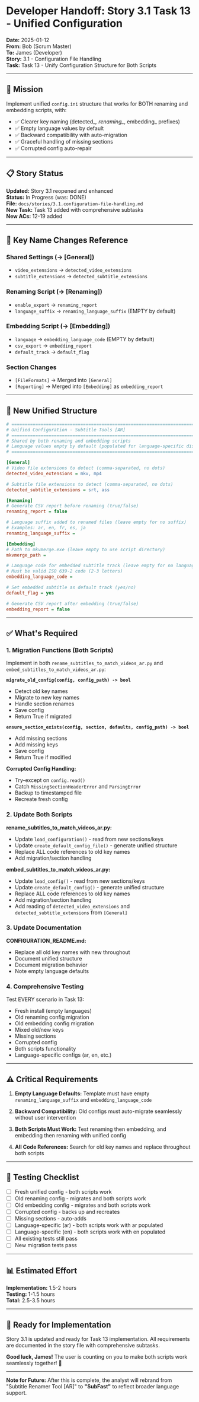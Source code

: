 # Developer Handoff: Story 3.1 Task 13 - Unified Configuration

**Date:** 2025-01-12  
**From:** Bob (Scrum Master)  
**To:** James (Developer)  
**Story:** 3.1 - Configuration File Handling  
**Task:** Task 13 - Unify Configuration Structure for Both Scripts

---

## 🎯 Mission

Implement unified `config.ini` structure that works for BOTH renaming and embedding scripts, with:
- ✅ Clearer key naming (detected_*, renaming_*, embedding_ prefixes)
- ✅ Empty language values by default
- ✅ Backward compatibility with auto-migration
- ✅ Graceful handling of missing sections
- ✅ Corrupted config auto-repair

---

## 📋 Story Status

**Updated:** Story 3.1 reopened and enhanced  
**Status:** In Progress (was: DONE)  
**File:** `docs/stories/3.1.configuration-file-handling.md`  
**New Task:** Task 13 added with comprehensive subtasks  
**New ACs:** 12-19 added

---

## 🔑 Key Name Changes Reference

### Shared Settings (→ [General])
- `video_extensions` → `detected_video_extensions`
- `subtitle_extensions` → `detected_subtitle_extensions`

### Renaming Script (→ [Renaming])
- `enable_export` → `renaming_report`
- `language_suffix` → `renaming_language_suffix` (EMPTY by default)

### Embedding Script (→ [Embedding])
- `language` → `embedding_language_code` (EMPTY by default)
- `csv_export` → `embedding_report`
- `default_track` → `default_flag`

### Section Changes
- `[FileFormats]` → Merged into `[General]`
- `[Reporting]` → Merged into `[Embedding]` as `embedding_report`

---

## 📐 New Unified Structure

```ini
# ============================================================================
# Unified Configuration - Subtitle Tools [AR]
# ============================================================================
# Shared by both renaming and embedding scripts
# Language values empty by default (populated for language-specific distributions)
# ============================================================================

[General]
# Video file extensions to detect (comma-separated, no dots)
detected_video_extensions = mkv, mp4

# Subtitle file extensions to detect (comma-separated, no dots)
detected_subtitle_extensions = srt, ass

[Renaming]
# Generate CSV report before renaming (true/false)
renaming_report = false

# Language suffix added to renamed files (leave empty for no suffix)
# Examples: ar, en, fr, es, ja
renaming_language_suffix = 

[Embedding]
# Path to mkvmerge.exe (leave empty to use script directory)
mkvmerge_path = 

# Language code for embedded subtitle track (leave empty for no language tag)
# Must be valid ISO 639-2 code (2-3 letters)
embedding_language_code = 

# Set embedded subtitle as default track (yes/no)
default_flag = yes

# Generate CSV report after embedding (true/false)
embedding_report = false
```

---

## ✅ What's Required

### 1. Migration Functions (Both Scripts)
Implement in both `rename_subtitles_to_match_videos_ar.py` and `embed_subtitles_to_match_videos_ar.py`:

**`migrate_old_config(config, config_path) -> bool`**
- Detect old key names
- Migrate to new key names
- Handle section renames
- Save config
- Return True if migrated

**`ensure_section_exists(config, section, defaults, config_path) -> bool`**
- Add missing sections
- Add missing keys
- Save config
- Return True if modified

**Corrupted Config Handling:**
- Try-except on `config.read()`
- Catch `MissingSectionHeaderError` and `ParsingError`
- Backup to timestamped file
- Recreate fresh config

### 2. Update Both Scripts

**rename_subtitles_to_match_videos_ar.py:**
- Update `load_configuration()` - read from new sections/keys
- Update `create_default_config_file()` - generate unified structure
- Replace ALL code references to old key names
- Add migration/section handling

**embed_subtitles_to_match_videos_ar.py:**
- Update `load_config()` - read from new sections/keys
- Update `create_default_config()` - generate unified structure
- Replace ALL code references to old key names
- Add migration/section handling
- Add reading of `detected_video_extensions` and `detected_subtitle_extensions` from `[General]`

### 3. Update Documentation

**CONFIGURATION_README.md:**
- Replace all old key names with new throughout
- Document unified structure
- Document migration behavior
- Note empty language defaults

### 4. Comprehensive Testing

Test EVERY scenario in Task 13:
- Fresh install (empty languages)
- Old renaming config migration
- Old embedding config migration
- Mixed old/new keys
- Missing sections
- Corrupted config
- Both scripts functionality
- Language-specific configs (ar, en, etc.)

---

## ⚠️ Critical Requirements

1. **Empty Language Defaults:** Template must have empty `renaming_language_suffix` and `embedding_language_code`

2. **Backward Compatibility:** Old configs must auto-migrate seamlessly without user intervention

3. **Both Scripts Must Work:** Test renaming then embedding, and embedding then renaming with unified config

4. **All Code References:** Search for old key names and replace throughout both scripts

---

## 🧪 Testing Checklist

- [ ] Fresh unified config - both scripts work
- [ ] Old renaming config - migrates and both scripts work
- [ ] Old embedding config - migrates and both scripts work  
- [ ] Corrupted config - backs up and recreates
- [ ] Missing sections - auto-adds
- [ ] Language-specific (ar) - both scripts work with ar populated
- [ ] Language-specific (en) - both scripts work with en populated
- [ ] All existing tests still pass
- [ ] New migration tests pass

---

## 📊 Estimated Effort

**Implementation:** 1.5-2 hours  
**Testing:** 1-1.5 hours  
**Total:** 2.5-3.5 hours

---

## 🚀 Ready for Implementation

Story 3.1 is updated and ready for Task 13 implementation. All requirements are documented in the story file with comprehensive subtasks.

**Good luck, James!** The user is counting on you to make both scripts work seamlessly together! 💪

---

**Note for Future:** After this is complete, the analyst will rebrand from "Subtitle Renamer Tool [AR]" to **"SubFast"** to reflect broader language support.

